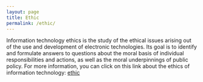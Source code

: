 ```yaml
---
layout: page
title: Ethic
permalink: /ethic/
---
```


Information technology ethics is the study of the ethical issues arising out of the use and development of electronic technologies. Its goal is to identify and formulate answers to questions about the moral basis of individual responsibilities and actions, as well as the moral underpinnings of public policy. For more information, you can click on this link about the ethics of information technology: [ethic](https://www.rep.routledge.com/articles/thematic/information-technology-and-ethics/v-1#:~:text=Information%20technology%20ethics%20is%20the,moral%20underpinnings%20of%20public%20policy)


[jekyll-organization]: https://github.com/jekyll
